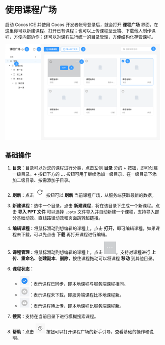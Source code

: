 # 使用课程广场

启动 Cocos ICE 并使用 Cocos 开发者帐号登录后，就会打开 **课程广场** 界面，在这里你可以新建课程、打开已有课程；也可以上传课程至云端、下载他人制作课程，方便内部协作；还可以对课程进行统一的目录管理，方便结构化存管课程。

![课程广场](img/Course.png)

## 基础操作

1. **目录**：目录可以对您的课程进行分类，点击左侧 **目录** 旁的 **+** 按钮，即可创建一级目录。**+** 按钮下方的 **...** 按钮可用于继续添加一级目录、在一级目录下添加二级目录、按需添加子目录。

2. **刷新**：点击 ![刷新](img/Refresh.png) 按钮可以 **刷新** 当前课程广场，从服务端获取最新的数据。

3. **新建课程**：选中一个目录，点击 **新建课程**，将在该目录下生成一个新课程。点击 **导入 PPT 文件** 可以选择 `.pptx` 文件导入并自动新建一个课程，支持导入部分基础动效、直线路径动效和页面跳转超链接。

4. **编辑课程**：将鼠标滑动到想编辑的课程上，点击 **打开**，即可编辑课程。如果课程未下载，可以先点击 **下载** 再打开课程进行编辑。

5. **课程管理**：将鼠标滑动到想编辑的课程上，点击 ![更多](../img/lesson_more.png)，支持对课程进行 **上传**、**重命名**、**创建副本**、**删除**，按住课程拖动可以将课程 **移动** 到其他目录。

6. **课程状态**：

    - ![已同步](img/downloaded.png)：表示课程已同步，即本地课程与服务端课程相同。
    - ![待下载](img/undownload.png)：表示课程未下载，即服务端课程比本地课程新。
    - ![待上传](img/unupload.png)：表示课程待上传，即本地课程比服务端课程新。

7. **搜索**：支持在当前目录下进行模糊搜索课程。

8. **帮助**：点击 ![帮助](img/help.png) 按钮可以打开课程广场的新手引导，查看基础的操作和说明。
